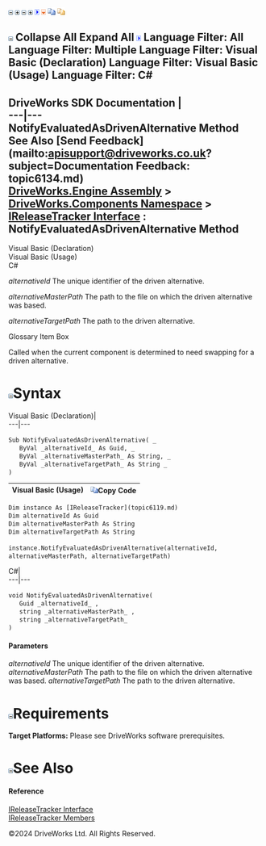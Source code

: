 ![](dotnetimages/collapse.gif) ![](dotnetimages/expand.gif) ![](dotnetimages/collapse.gif) ![](dotnetimages/expand.gif) ![](dotnetimages/drpdown.gif) ![](dotnetimages/drpdown_orange.gif) ![](dotnetimages/copycode.gif) ![](dotnetimages/copycodeHighlight.gif)

![](dotnetimages/collapse.gif) Collapse All Expand All ![](dotnetimages/drpdown.gif) Language Filter: All  Language Filter: Multiple  Language Filter: Visual Basic (Declaration) Language Filter: Visual Basic (Usage) Language Filter: C#  
---  
DriveWorks SDK Documentation  |   
---|---  
NotifyEvaluatedAsDrivenAlternative Method   
See Also [Send Feedback](mailto:apisupport@driveworks.co.uk?subject=Documentation Feedback: topic6134.md)  
[DriveWorks.Engine Assembly](topic2156.md) > [DriveWorks.Components Namespace](topic6089.md) > [IReleaseTracker Interface](topic6119.md) : NotifyEvaluatedAsDrivenAlternative Method  
---  
  
Visual Basic (Declaration)    
Visual Basic (Usage)    
C# 

_alternativeId_
    The unique identifier of the driven alternative.

_alternativeMasterPath_
    The path to the file on which the driven alternative was based.

_alternativeTargetPath_
    The path to the driven alternative.

Glossary Item Box

Called when the current component is determined to need swapping for a driven alternative. 

# ![](dotnetimages/collapse.gif)Syntax

Visual Basic (Declaration)|   
---|---  
      
    
    Sub NotifyEvaluatedAsDrivenAlternative( _
       ByVal _alternativeId_ As Guid, _
       ByVal _alternativeMasterPath_ As String, _
       ByVal _alternativeTargetPath_ As String _
    )   
  
Visual Basic (Usage)| ![](dotnetimages/copycode.gif)Copy Code  
---|---  
      
    
    Dim instance As [IReleaseTracker](topic6119.md)
    Dim alternativeId As Guid
    Dim alternativeMasterPath As String
    Dim alternativeTargetPath As String
     
    instance.NotifyEvaluatedAsDrivenAlternative(alternativeId, alternativeMasterPath, alternativeTargetPath)  
  
C#|   
---|---  
      
    
    void NotifyEvaluatedAsDrivenAlternative( 
       Guid _alternativeId_ ,
       string _alternativeMasterPath_ ,
       string _alternativeTargetPath_
    )  
  
#### Parameters

 _alternativeId_
    The unique identifier of the driven alternative.
_alternativeMasterPath_
    The path to the file on which the driven alternative was based.
_alternativeTargetPath_
    The path to the driven alternative.

# ![](dotnetimages/collapse.gif)Requirements

**Target Platforms:** Please see DriveWorks software prerequisites.

# ![](dotnetimages/collapse.gif)See Also

#### Reference

[IReleaseTracker Interface](topic6119.md)   
[IReleaseTracker Members](topic6120.md)

©2024 DriveWorks Ltd. All Rights Reserved.
